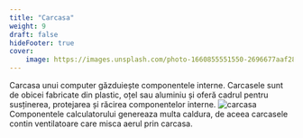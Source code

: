 ```yaml
---
title: "Carcasa"
weight: 9
draft: false
hideFooter: true
cover:
    image: https://images.unsplash.com/photo-1660855551550-2696677aaf28?ixlib=rb-4.0.3&ixid=MnwxMjA3fDB8MHxwaG90by1wYWdlfHx8fGVufDB8fHx8&auto=format&fit=crop&w=1000&h=800&q=80
---
```

Carcasa unui computer găzduiește componentele interne. Carcasele sunt de obicei fabricate din plastic, oțel sau aluminiu și oferă cadrul pentru susținerea, protejarea și răcirea componentelor interne.
![carcasa](https://images.unsplash.com/photo-1624705013726-8cb4f9415f40?ixlib=rb-4.0.3&ixid=MnwxMjA3fDB8MHxwaG90by1wYWdlfHx8fGVufDB8fHx8&auto=format&fit=crop&w=1470&q=80)
Componentele calculatorului genereaza multa caldura, de aceea carcasele contin ventilatoare care misca aerul prin carcasa.